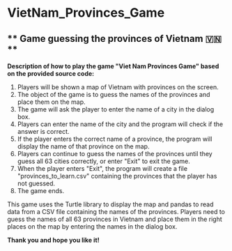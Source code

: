 # VietNam_Provinces_Game
## ** Game guessing the provinces of Vietnam 🇻🇳 **

**Description of how to play the game "Viet Nam Provinces Game" based on the provided source code:**

1. Players will be shown a map of Vietnam with provinces on the screen. 
2. The object of the game is to guess the names of the provinces and place them on the map. 
3. The game will ask the player to enter the name of a city in the dialog box. 
4. Players can enter the name of the city and the program will check if the answer is correct. 
5. If the player enters the correct name of a province, the program will display the name of that province on the map. 
6. Players can continue to guess the names of the provinces until they guess all 63 cities correctly, or enter "Exit" to exit the game. 
7. When the player enters "Exit", the program will create a file "provinces_to_learn.csv" containing the provinces that the player has not guessed. 
8. The game ends. 
    
This game uses the Turtle library to display the map and pandas to read data from a CSV file containing the names of the provinces. Players need to guess the names of all 63 provinces in Vietnam and place them in the right places on the map by entering the names in the dialog box. 

**Thank you and hope you like it!**
